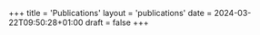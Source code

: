 +++
title = 'Publications'
layout = 'publications'
date = 2024-03-22T09:50:28+01:00
draft = false
+++

